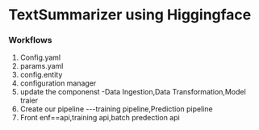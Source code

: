 # TextSummarizer using Higgingface

### Workflows

1. Config.yaml
2. params.yaml
3. config.entity
4. configuration manager
5. update the componenst -Data Ingestion,Data Transformation,Model traier
6. Create our pipeline ---training pipeline,Prediction pipeline
7. Front enf==api,training api,batch predection api
